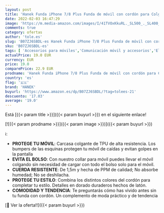 ```yaml
---
layout: post
title: 'Hanek Funda iPhone 7/8 Plus Funda de móvil con cordón para Colgar – Cuerda para Llevar en el Cuello Colgante – Carcasa de TPU de Alta Resistencia – Deja el Bolso en Casa – Hecho a Mano'
date: 2022-02-03 16:47:29
image: 'https://m.media-amazon.com/images/I/41TVOxKkuRL._SL500_._SL400_.jpg'
comments: true
category: ofertas
author: 'tole.es'
slug: 'B07ZJ6SBDL-es Hanek Funda iPhone 7/8 Plus Funda de móvil con cordón para...'
sku: 'B07ZJ6SBDL-es'
tags: [ 'Accesorios para móviles','Comunicación móvil y accesorios','Electrónica','Fundas con correa para hombro y cordón para teléfonos móviles','Fundas y carcasas para teléfonos móviles','hanek','iphone', ]
actualPrice: 19.0 EUR
currency: EUR
price: 19.0
comparePrice: 22.9 EUR
prodname: 'Hanek Funda iPhone 7/8 Plus Funda de móvil con cordón para Colgar – Cuerda para Llevar en el Cuello Colgante – Carcasa de TPU de Alta Resistencia – Deja el Bolso en Casa – Hecho a Mano'
country: 'es'
flag: '🇪🇸'
brand: 'HANEK'
buyurl: 'https://www.amazon.es/dp/B07ZJ6SBDL/?tag=tolees-21'
descuento: '17.03'
average: '19.0'
---
```


Está [{{< param title >}}]({{< param buyurl >}}) en el siguiente enlace!

[![{{< param prodname >}}]({{< param image >}})]({{< param buyurl >}})

ℹ️:

- <strong>PROTEGE TU MÓVIL</strong>: Carcasa colgante de TPU de alta resistencia. Los bumpers de las esquinas protegen tu móvil de caídas y evitan golpes en la pantalla
- <strong>EVITA EL BOLSO</strong>: Con nuestro collar para móvil puedes llevar el móvil colgando sin necesidad de cargar con todo el bolso solo para el móvil.
- <strong>CUERDA RESISTENTE</strong>: De 1,5m y hecha de PPM de calidad; No absorbe humedad; No se deshilacha.
- <strong>PROTEGE TU ESTILO</strong>: Combina los distintos colores del cordón para completar tu estilo. Detalles en dorado duraderos hechos de latón.
- <strong>COMODIDAD Y TENDENCIA</strong>: Te preguntarás cómo has vivido antes sin tu funda con cordón. Un complemento de moda práctico y de tendencia

[🛒 Ver la oferta!!]({{< param buyurl >}})
